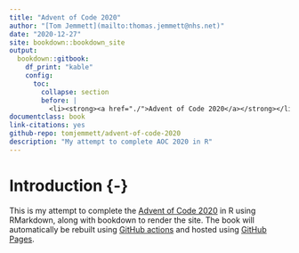 ```yaml
--- 
title: "Advent of Code 2020"
author: "[Tom Jemmett](mailto:thomas.jemmett@nhs.net)"
date: "2020-12-27"
site: bookdown::bookdown_site
output:
  bookdown::gitbook:
    df_print: "kable"
    config:
      toc:
        collapse: section
        before: |
          <li><strong><a href="./">Advent of Code 2020</a></strong></li>
documentclass: book
link-citations: yes
github-repo: tomjemmett/advent-of-code-2020
description: "My attempt to complete AOC 2020 in R"
---
```


# Introduction {-}

This is my attempt to complete the [Advent of Code 2020](https://adventofcode.com/2020/) in R using RMarkdown, along
with bookdown to render the site. The book will automatically be rebuilt using
[GitHub actions](https://github.com/features/actions) and hosted using [GitHub Pages](https://pages.github.com/).
